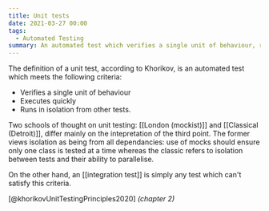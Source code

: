 ```yaml
---
title: Unit tests
date: 2021-03-27 00:00
tags:
  - Automated Testing 
summary: An automated test which verifies a single unit of behaviour, runs quickly and in isolation
---
```


The definition of a unit test, according to Khorikov, is an automated test which meets the following criteria:

* Verifies a single unit of behaviour
* Executes quickly
* Runs in isolation from other tests.

Two schools of thought on unit testing: [[London (mockist)]] and [[Classical (Detroit)]], differ mainly on the intepretation of the third point. The former views isolation as being from all dependancies: use of mocks should ensure only one class is tested at a time whereas the classic refers to isolation between tests and their ability to parallelise.

On the other hand, an [[integration test]] is simply any test which can't satisfy this criteria.

[@khorikovUnitTestingPrinciples2020] *(chapter 2)*